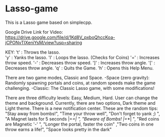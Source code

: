 # Lasso-game
This is a Lasso game based on simplecpp.


Google Drive Link for Video:
https://drive.google.com/file/d/1Kd8V_pxboQhccKoa-jCPONvTIXeniYsM/view?usp=sharing


KEY: 
't' : Throws the lasso.  
'y' : Yanks the lasso.
'l' : Loops the lasso.   (Checks for Coins)
'=' : Increases throw speed.  		 '-' : Decreases throw speed.
']' : Increases throw angle.   		'[' : Decreases throw angle.
'q' : Quits the Game.   		'h' : Opens this Help Menu.


There are two game modes, Classic and Space.
-Space (zero gravity):
   Randomly spawning portals and coins, at random speeds make the game challenging.
-Classic:
   The Classic Lasso game, with some modifications!

There are three difficulty levels: Easy, Medium, Hard.
User can change the theme and background. Currently, there are two options, Dark theme and Light theme.
There is a new notification center.
These are the random tips:
"Stay away from bombs!", "Time your throw well", "Don't forget to yank ;) ",
"A Magnet lasts for 5 seconds |=_=|  ", "Beware of Bombs! |=_*| ", "Red coins are Magnetic '-' ",
"Longer the portal, faster the coin" ,"Two coins in one throw earns a life!", "Space looks pretty in the dark"
